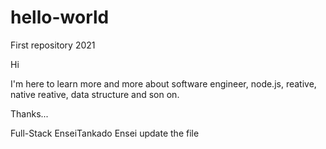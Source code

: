 # hello-world
First repository 2021

Hi

I'm here to learn more and more about software engineer, node.js, reative, native reative, data structure and son on.

Thanks...

Full-Stack EnseiTankado
Ensei update the file
